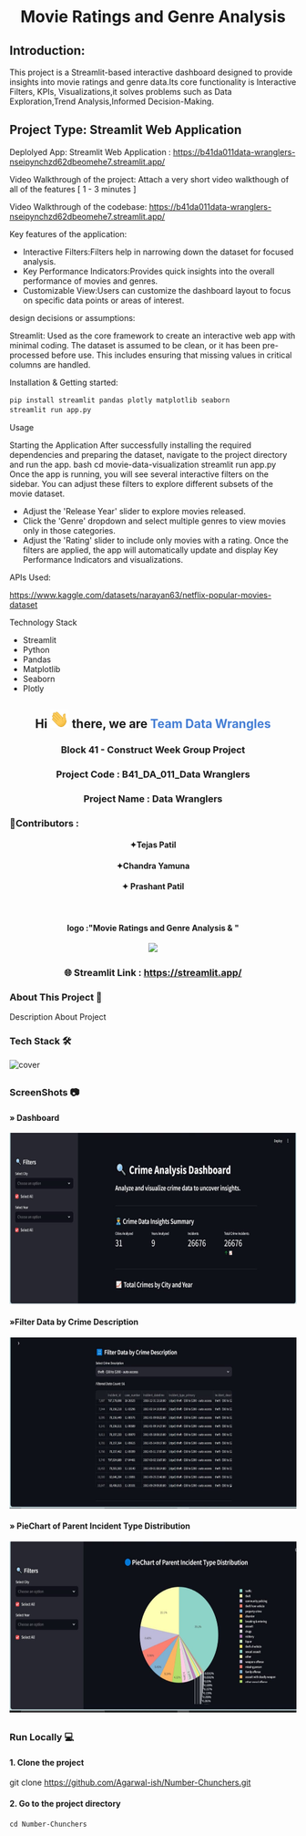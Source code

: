 <h1 align="center"> Movie Ratings and Genre Analysis </h1>

<h2>Introduction:</h2
<p>This project is a Streamlit-based interactive dashboard designed to provide insights into movie ratings and genre data.Its core functionality is Interactive Filters, KPIs, Visualizations,it solves problems such as Data Exploration,Trend Analysis,Informed Decision-Making.</p>

<h2>Project Type: Streamlit Web Application</h2>

Deplolyed App:
Streamlit Web Application : https://b41da011data-wranglers-nseipynchzd62dbeomehe7.streamlit.app/

Video Walkthrough of the project:
Attach a very short video walkthough of all of the features [ 1 - 3 minutes ]

Video Walkthrough of the codebase:
https://b41da011data-wranglers-nseipynchzd62dbeomehe7.streamlit.app/

Key features of the application:

- Interactive Filters:Filters help in narrowing down the dataset for focused analysis.
- Key Performance Indicators:Provides quick insights into the overall performance of movies and genres.
- Customizable View:Users can customize the dashboard layout to focus on specific data points or areas of interest.

design decisions or assumptions:

Streamlit: Used as the core framework to create an interactive web app with minimal coding.
The dataset is assumed to be clean, or it has been pre-processed before use. This includes ensuring that missing values in critical columns are handled.


Installation & Getting started:

```bash
pip install streamlit pandas plotly matplotlib seaborn
streamlit run app.py
```
Usage

Starting the Application
After successfully installing the required dependencies and preparing the dataset, navigate to the project directory and run the app.
bash
cd movie-data-visualization
streamlit run app.py
Once the app is running, you will see several interactive filters on the sidebar. You can adjust these filters to explore different subsets of the movie dataset.
- Adjust the 'Release Year' slider to explore movies released.
- Click the 'Genre' dropdown and select multiple genres to view movies only in those categories.
- Adjust the 'Rating' slider to include only movies with a rating.
Once the filters are applied, the app will automatically update and display Key Performance Indicators and visualizations.

APIs Used:

https://www.kaggle.com/datasets/narayan63/netflix-popular-movies-dataset

Technology Stack

- Streamlit
- Python
- Pandas
- Matplotlib
- Seaborn
- Plotly


<div align="center">
<h2> Hi <img src="https://raw.githubusercontent.com/ABSphreak/ABSphreak/master/gifs/Hi.gif" width="33"> there, we are <span style="color: #447ED5">Team Data Wrangles</span></h2>
 
</div>

<div align="center">
       
 <h3>Block 41 - Construct Week Group Project</h3>
 <h3>Project Code : B41_DA_011_Data Wranglers </h3>
  <h3>Project Name : Data Wranglers</h3>
  
 </div>

<div align="center">
<h3 align="left">👷Contributors :</h3>

<h4>✦Tejas Patil </h4>
<h4>✦Chandra Yamuna</h4>
<h4>✦ Prashant Patil</h4>

</div>

<br/>
<div align="center">

 <h4>logo :"Movie Ratings and Genre Analysis &  "</h4>
<img src="[https://raw.githubusercontent.com/ABSphreak/ABSphreak/master/gifs/Hi.gif](https://github.com/Tejaspatil2002/B41_DA_011_Data-Wranglers/blob/main/logo.jpg)" width="33"> 


 ### 🌐 Streamlit Link : https://streamlit.app/
 
 </div>


<h3 align="left"> About This Project 📖</h3>

 <div aling="left">

  <p>   Description About Project     </p>

  </div>

### Tech Stack 🛠
![cover](https://upload.wikimedia.org/wikipedia/commons/c/c3/Python-logo-notext.svg)

##

### ScreenShots 📷

<h4>» Dashboard </h4>
<img src="https://github.com/Agarwal-ish/Number-Chunchers/blob/main/images/img7.jpg" width="700" height="300" alt="Dashboard">

<h4>»Filter Data by Crime Description </h4>
<img src="https://github.com/Agarwal-ish/Number-Chunchers/blob/main/images/img6.jpg" width="700" height="300" alt="Filter Data">

<h4>» PieChart of Parent Incident Type Distribution </h4> 
<img src="https://github.com/Agarwal-ish/Number-Chunchers/blob/main/images/img2.jpg" width="700" height="300" alt="Filter Data">

 
 ##

 ### Run Locally  💻

<h4>1. Clone the project </h4>


git clone https://github.com/Agarwal-ish/Number-Chunchers.git


<h4>2. Go to the project directory </h4> 

```
cd Number-Chunchers
